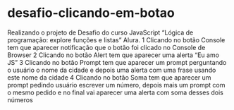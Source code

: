 # desafio-clicando-em-botao

Realizando o projeto de Desafio do curso JavaScript “Lógica de programação: explore funções e listas” Alura.
1 Clicando no botão Console tem que aparecer notificação que o botão foi clicado no Console de Browser 
2 Clicando no botão Alert tem que aparecer uma alerta “Eu amo JS”
3 Clicando no botão Prompt tem que aparecer um prompt perguntando o usuário o nome da cidade e depois uma alerta com uma frase usando este nome da cidade 
4 Clicando no botão Soma tem que aparecer um prompt pedindo usuário escrever um número, depois mais um prompt com o mesmo pedido e no final vai aparecer uma alerta com soma desses dois números 
